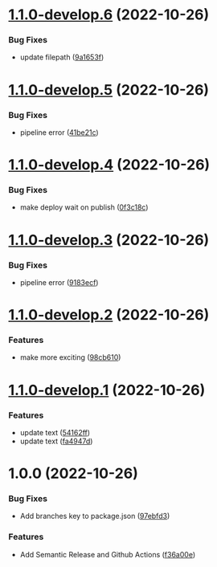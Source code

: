 # [1.1.0-develop.6](https://github.com/jasonjalufka/workflow-test/compare/v1.1.0-develop.5...v1.1.0-develop.6) (2022-10-26)


### Bug Fixes

* update filepath ([9a1653f](https://github.com/jasonjalufka/workflow-test/commit/9a1653faf2df0fa6f1c9ad2d53d8f3d849dd651c))

# [1.1.0-develop.5](https://github.com/jasonjalufka/workflow-test/compare/v1.1.0-develop.4...v1.1.0-develop.5) (2022-10-26)


### Bug Fixes

* pipeline error ([41be21c](https://github.com/jasonjalufka/workflow-test/commit/41be21ca215d90bc7a907215f2898ac8e63e852e))

# [1.1.0-develop.4](https://github.com/jasonjalufka/workflow-test/compare/v1.1.0-develop.3...v1.1.0-develop.4) (2022-10-26)


### Bug Fixes

* make deploy wait on publish ([0f3c18c](https://github.com/jasonjalufka/workflow-test/commit/0f3c18c417965e74312ec25c693bf18279cbed9a))

# [1.1.0-develop.3](https://github.com/jasonjalufka/workflow-test/compare/v1.1.0-develop.2...v1.1.0-develop.3) (2022-10-26)


### Bug Fixes

* pipeline error ([9183ecf](https://github.com/jasonjalufka/workflow-test/commit/9183ecf7defc8e7cd820d0942eca314b38a44f49))

# [1.1.0-develop.2](https://github.com/jasonjalufka/workflow-test/compare/v1.1.0-develop.1...v1.1.0-develop.2) (2022-10-26)


### Features

* make more exciting ([98cb610](https://github.com/jasonjalufka/workflow-test/commit/98cb6107190a7bb80f33ebacf9e1f0738ca313a6))

# [1.1.0-develop.1](https://github.com/jasonjalufka/workflow-test/compare/v1.0.0...v1.1.0-develop.1) (2022-10-26)


### Features

* update text ([54162ff](https://github.com/jasonjalufka/workflow-test/commit/54162ff5fcc049a88786fe1b2d4fc66d1c755250))
* update text ([fa4947d](https://github.com/jasonjalufka/workflow-test/commit/fa4947d0e49a4e1c89a16f260cac9074fb608269))

# 1.0.0 (2022-10-26)


### Bug Fixes

* Add branches key to package.json ([97ebfd3](https://github.com/jasonjalufka/workflow-test/commit/97ebfd3ad18ad87a5d2e08a567f559a1cb880ef7))


### Features

* Add Semantic Release and Github Actions ([f36a00e](https://github.com/jasonjalufka/workflow-test/commit/f36a00e7d12d4856e9e35786de664a2107b361fe))
